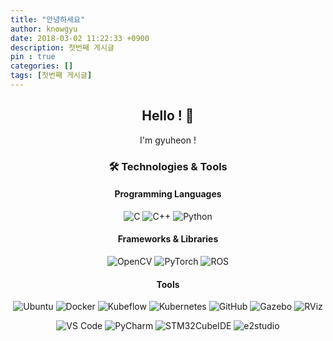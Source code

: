 ```yaml
---
title: "안녕하세요"
author: knowgyu
date: 2018-03-02 11:22:33 +0900
description: 첫번째 게시글
pin : true
categories: []
tags: [첫번째 게시글]
---
```


<div align="center">

## Hello ! 👋

I'm gyuheon !

### 🛠️ Technologies & Tools

#### Programming Languages
![C](https://img.shields.io/badge/-C-00599C?logo=c&logoColor=white) ![C++](https://img.shields.io/badge/-C++-00599C?logo=c%2B%2B&logoColor=white) ![Python](https://img.shields.io/badge/-Python-3776AB?logo=python&logoColor=white)

#### Frameworks & Libraries
![OpenCV](https://img.shields.io/badge/-OpenCV-5C3EE8?logo=opencv&logoColor=white) ![PyTorch](https://img.shields.io/badge/-PyTorch-EE4C2C?logo=pytorch&logoColor=white) ![ROS](https://img.shields.io/badge/-ROS-FF9900?logo=ros&logoColor=white)

#### Tools
![Ubuntu](https://img.shields.io/badge/-Ubuntu-E95420?logo=ubuntu&logoColor=white) ![Docker](https://img.shields.io/badge/-Docker-2496ED?logo=docker&logoColor=white) ![Kubeflow](https://img.shields.io/badge/-Kubeflow-326CE5?logo=kubeflow&logoColor=white) ![Kubernetes](https://img.shields.io/badge/-Kubernetes-326CE5?logo=kubernetes&logoColor=white) ![GitHub](https://img.shields.io/badge/-GitHub-181717?logo=github&logoColor=white) ![Gazebo](https://img.shields.io/badge/-Gazebo-6A6A6A?logo=gazebo&logoColor=white) ![RViz](https://img.shields.io/badge/-RViz-5C3EE8?logo=ros&logoColor=white)

![VS Code](https://img.shields.io/badge/-VS%20Code-007ACC?logo=visualstudiocode&logoColor=white) ![PyCharm](https://img.shields.io/badge/-PyCharm-000000?logo=pycharm&logoColor=white) ![STM32CubeIDE](https://img.shields.io/badge/-STM32CubeIDE-FF5733?logo=stmicroelectronics&logoColor=white) ![e2studio](https://img.shields.io/badge/-e2studio-4CAF50?logo=renesas&logoColor=white)

</div>

